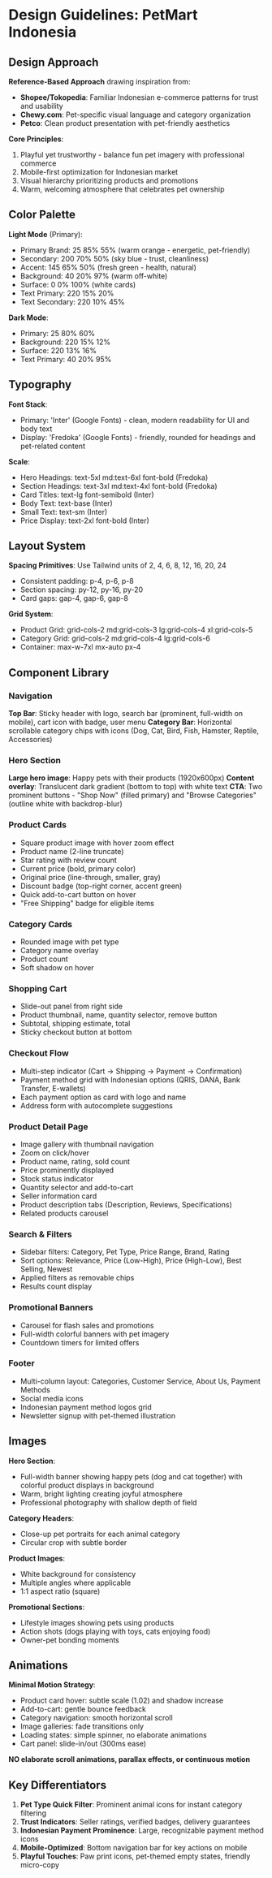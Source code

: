 # Design Guidelines: PetMart Indonesia

## Design Approach
**Reference-Based Approach** drawing inspiration from:
- **Shopee/Tokopedia**: Familiar Indonesian e-commerce patterns for trust and usability
- **Chewy.com**: Pet-specific visual language and category organization
- **Petco**: Clean product presentation with pet-friendly aesthetics

**Core Principles**:
1. Playful yet trustworthy - balance fun pet imagery with professional commerce
2. Mobile-first optimization for Indonesian market
3. Visual hierarchy prioritizing products and promotions
4. Warm, welcoming atmosphere that celebrates pet ownership

## Color Palette

**Light Mode** (Primary):
- Primary Brand: 25 85% 55% (warm orange - energetic, pet-friendly)
- Secondary: 200 70% 50% (sky blue - trust, cleanliness)
- Accent: 145 65% 50% (fresh green - health, natural)
- Background: 40 20% 97% (warm off-white)
- Surface: 0 0% 100% (white cards)
- Text Primary: 220 15% 20%
- Text Secondary: 220 10% 45%

**Dark Mode**:
- Primary: 25 80% 60%
- Background: 220 15% 12%
- Surface: 220 13% 16%
- Text Primary: 40 20% 95%

## Typography

**Font Stack**:
- Primary: 'Inter' (Google Fonts) - clean, modern readability for UI and body text
- Display: 'Fredoka' (Google Fonts) - friendly, rounded for headings and pet-related content

**Scale**:
- Hero Headings: text-5xl md:text-6xl font-bold (Fredoka)
- Section Headings: text-3xl md:text-4xl font-bold (Fredoka)
- Card Titles: text-lg font-semibold (Inter)
- Body Text: text-base (Inter)
- Small Text: text-sm (Inter)
- Price Display: text-2xl font-bold (Inter)

## Layout System

**Spacing Primitives**: Use Tailwind units of 2, 4, 6, 8, 12, 16, 20, 24
- Consistent padding: p-4, p-6, p-8
- Section spacing: py-12, py-16, py-20
- Card gaps: gap-4, gap-6, gap-8

**Grid System**:
- Product Grid: grid-cols-2 md:grid-cols-3 lg:grid-cols-4 xl:grid-cols-5
- Category Grid: grid-cols-2 md:grid-cols-4 lg:grid-cols-6
- Container: max-w-7xl mx-auto px-4

## Component Library

### Navigation
**Top Bar**: Sticky header with logo, search bar (prominent, full-width on mobile), cart icon with badge, user menu
**Category Bar**: Horizontal scrollable category chips with icons (Dog, Cat, Bird, Fish, Hamster, Reptile, Accessories)

### Hero Section
**Large hero image**: Happy pets with their products (1920x600px)
**Content overlay**: Translucent dark gradient (bottom to top) with white text
**CTA**: Two prominent buttons - "Shop Now" (filled primary) and "Browse Categories" (outline white with backdrop-blur)

### Product Cards
- Square product image with hover zoom effect
- Product name (2-line truncate)
- Star rating with review count
- Current price (bold, primary color)
- Original price (line-through, smaller, gray)
- Discount badge (top-right corner, accent green)
- Quick add-to-cart button on hover
- "Free Shipping" badge for eligible items

### Category Cards
- Rounded image with pet type
- Category name overlay
- Product count
- Soft shadow on hover

### Shopping Cart
- Slide-out panel from right side
- Product thumbnail, name, quantity selector, remove button
- Subtotal, shipping estimate, total
- Sticky checkout button at bottom

### Checkout Flow
- Multi-step indicator (Cart → Shipping → Payment → Confirmation)
- Payment method grid with Indonesian options (QRIS, DANA, Bank Transfer, E-wallets)
- Each payment option as card with logo and name
- Address form with autocomplete suggestions

### Product Detail Page
- Image gallery with thumbnail navigation
- Zoom on click/hover
- Product name, rating, sold count
- Price prominently displayed
- Stock status indicator
- Quantity selector and add-to-cart
- Seller information card
- Product description tabs (Description, Reviews, Specifications)
- Related products carousel

### Search & Filters
- Sidebar filters: Category, Pet Type, Price Range, Brand, Rating
- Sort options: Relevance, Price (Low-High), Price (High-Low), Best Selling, Newest
- Applied filters as removable chips
- Results count display

### Promotional Banners
- Carousel for flash sales and promotions
- Full-width colorful banners with pet imagery
- Countdown timers for limited offers

### Footer
- Multi-column layout: Categories, Customer Service, About Us, Payment Methods
- Social media icons
- Indonesian payment method logos grid
- Newsletter signup with pet-themed illustration

## Images

**Hero Section**: 
- Full-width banner showing happy pets (dog and cat together) with colorful product displays in background
- Warm, bright lighting creating joyful atmosphere
- Professional photography with shallow depth of field

**Category Headers**:
- Close-up pet portraits for each animal category
- Circular crop with subtle border

**Product Images**:
- White background for consistency
- Multiple angles where applicable
- 1:1 aspect ratio (square)

**Promotional Sections**:
- Lifestyle images showing pets using products
- Action shots (dogs playing with toys, cats enjoying food)
- Owner-pet bonding moments

## Animations

**Minimal Motion Strategy**:
- Product card hover: subtle scale (1.02) and shadow increase
- Add-to-cart: gentle bounce feedback
- Category navigation: smooth horizontal scroll
- Image galleries: fade transitions only
- Loading states: simple spinner, no elaborate animations
- Cart panel: slide-in/out (300ms ease)

**NO elaborate scroll animations, parallax effects, or continuous motion**

## Key Differentiators

1. **Pet Type Quick Filter**: Prominent animal icons for instant category filtering
2. **Trust Indicators**: Seller ratings, verified badges, delivery guarantees
3. **Indonesian Payment Prominence**: Large, recognizable payment method icons
4. **Mobile-Optimized**: Bottom navigation bar for key actions on mobile
5. **Playful Touches**: Paw print icons, pet-themed empty states, friendly micro-copy